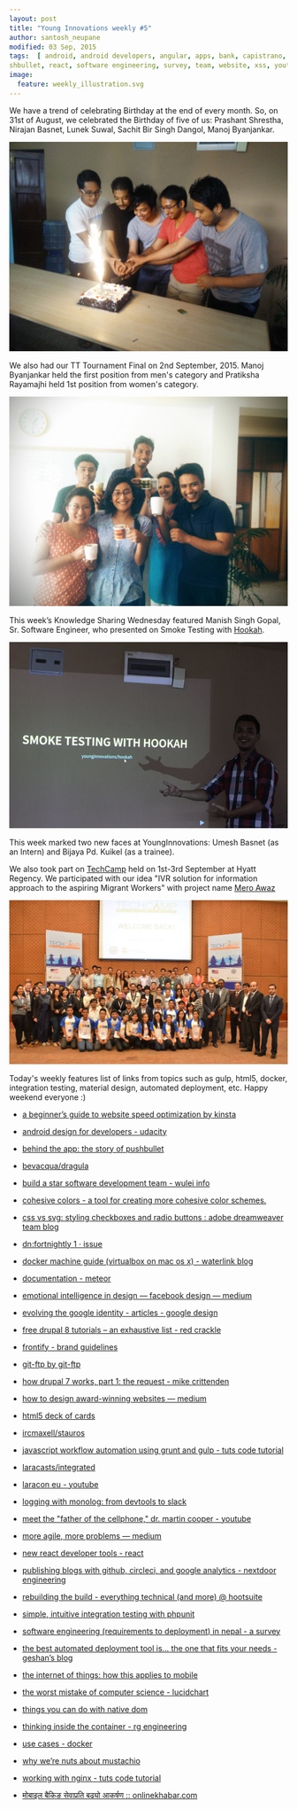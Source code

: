 ```yaml
---
layout: post
title: "Young Innovations weekly #5"
author: santosh_neupane
modified: 03 Sep, 2015
tags:  [ android, android developers, angular, apps, bank, capistrano, chrome extension, collaboration, design, dr. martin cooper, drag, drop, finance, google, google logo, gulp, integration testing, internet, internet of everything, js, laracon eu presentations, laravel, mobile, mobile phones, motorola, pocketnow, python fabric, react, sms, testing, agile, automated deployment, blog, build, cellphone, channel, ci, colorschemes, css, deployment, design, developersnepal, docker, dragand drop, drupal, ftp, git, google, grunt, html5, integration testing, internet of things, iot, javascript, logging, logo, materialdesign, meteor, mobile, mobile app, mobilebanking, monolog, nginx, node, optimization, performance, php, phpunit, prototype, pu
shbullet, react, software engineering, survey, team, website, xss, youtube]
image:
  feature: weekly_illustration.svg
---
```


We have a trend of celebrating Birthday at the end of every month. So, on 31st of August, we celebrated the Birthday of five of us: Prashant Shrestha, Nirajan Basnet, Lunek Suwal, Sachit Bir Singh Dangol, Manoj Byanjankar.

<!--more-->

![Celebration of Birthday](/images/weekly05/BirthDayBoys.jpg)

We also had our TT Tournament Final on 2nd September, 2015. Manoj Byanjankar held the first position from men's category and Pratiksha Rayamajhi held 1st position from women's category.

![Winners of TT Tournament](/images/weekly05/TT_Winners.jpg)

This week’s Knowledge Sharing Wednesday featured Manish Singh Gopal, Sr. Software Engineer, who presented on Smoke Testing with [Hookah](https://github.com/younginnovations/hookah). 

![KSW Presentation](/images/weekly05/Smoke_Test_with_Hookah.jpg)

This week marked two new faces at YoungInnovations: Umesh Basnet (as an Intern) and Bijaya Pd. Kuikel (as a trainee).

We also took part on [TechCamp](https://www.facebook.com/nepal.usembassy/videos/874452215925172/) held on 1st-3rd September at Hyatt Regency. We participated with our idea "IVR solution for information approach to the aspiring Migrant Workers" with project name [Mero Awaz](https://hackpad.com/TechCamp-Nepal-September-1-3-2015-MGUf0B3kw1l)

![TechCamp](/images/weekly05/TechCamp.jpg)

Today's weekly features list of links from topics such as gulp, html5, docker, integration testing, material design, automated deployment, etc. Happy weekend everyone :)

* [a beginner’s guide to website speed optimization by kinsta](https://kinsta.com/learn/page-speed/)

* [android design for developers - udacity](https://www.udacity.com/course/android-design-for-developers--ud862)

* [behind the app: the story of pushbullet](http://lifehacker.com/behind-the-app-the-story-of-pushbullet-1657859652?commerce_insets_disclosure=on)

* [bevacqua/dragula](https://github.com/bevacqua/dragula)

* [build a star software development team - wulei info](http://wulei.ca/blog/build-star-software-development-team)

* [cohesive colors - a tool for creating more cohesive color schemes.](http://javierbyte.github.io/cohesive-colors/)

* [css vs svg: styling checkboxes and radio buttons : adobe dreamweaver team blog](http://blogs.adobe.com/dreamweaver/2015/08/css-vs-svg-styling-checkboxes-and-radio-buttons.html?ref=webdesignernews.com)

* [dn:fortnightly 1 · issue ](https://github.com/developers-nepal/Bagaincha/issues/10)

* [docker machine guide (virtualbox on mac os x) - waterlink blog](http://waterlink.github.io/blog/2015/08/31/docker-machine-guide-virtualbox-mac-os-x/)

* [documentation - meteor](http://docs.meteor.com/)

* [emotional intelligence in design — facebook design — medium](https://medium.com/facebook-design/emotional-intelligence-in-design-abcd1555b3e7?ref=webdesignernews.com)

* [evolving the google identity - articles - google design](https://design.google.com/articles/evolving-the-google-identity/)

* [free drupal 8 tutorials – an exhaustive list - red crackle](http://redcrackle.com//blog/drupal-8/free-tutorials-list)

* [frontify - brand guidelines ](https://frontify.com/)

* [git-ftp by git-ftp](http://git-ftp.github.io/git-ftp/)

* [how drupal 7 works, part 1: the request - mike crittenden](http://mikecr.it/ramblings/how-drupal-7-works-part-1-the-request)

* [how to design award-winning websites — medium](https://medium.com/@lassekristensen_95506/how-to-design-award-winning-websites-6f4d2a71495?ref=webdesignernews.com)

* [html5 deck of cards](http://pakastin.github.io/deck-of-cards/)

* [ircmaxell/stauros](https://github.com/ircmaxell/Stauros)

* [javascript workflow automation using grunt and gulp - tuts code tutorial](http://code.tutsplus.com/tutorials/javascript-workflow-automation-using-grunt-and-gulp--cms-24586)

* [laracasts/integrated](https://github.com/laracasts/Integrated)

* [laracon eu - youtube](https://www.youtube.com/channel/UCb9XEo_1SDNR8Ucpbktrg5A)

* [logging with monolog: from devtools to slack](http://www.sitepoint.com/logging-with-monolog-from-devtools-to-slack/)

* [meet the "father of the cellphone," dr. martin cooper - youtube](https://www.youtube.com/watch?v=Xi5-CyFAoWY)

* [more agile, more problems — medium](https://medium.com/@shoobe01/more-agile-more-problems-a5169c0a8b28)

* [new react developer tools - react](http://facebook.github.io/react/blog/2015/09/02/new-react-developer-tools.html)

* [publishing blogs with github, circleci, and google analytics - nextdoor engineering](https://engblog.nextdoor.com/2015/08/27/publishing-blog-with-github-circleci-and-google-analytics/)

* [rebuilding the build - everything technical (and more) @ hootsuite](http://code.hootsuite.com/rebuilding-the-build/)

* [simple, intuitive integration testing with phpunit](http://bit.ly/1N6EOmi)

* [software engineering (requirements to deployment) in nepal - a survey](https://docs.google.com/forms/d/1C1EC6j9Lt4VujzksjQy9B_4a92mVUNSXVE-z96KxtNo/viewform)

* [the best automated deployment tool is… the one that fits your needs - geshan’s blog](http://bit.ly/1WZ8SDo)

* [the internet of things: how this applies to mobile](http://mobiledevices.about.com/od/additionalresources/fl/The-Internet-of-Things-How-this-Applies-to-Mobile.htm?utm_content=20150831)

* [the worst mistake of computer science - lucidchart](https://www.lucidchart.com/techblog/2015/08/31/the-worst-mistake-of-computer-science/)

* [things you can do with native dom](http://ponyfoo.com/articles/things-you-can-do-in-plain-javascript)

* [thinking inside the container - rg engineering](http://engineering.riotgames.com/news/thinking-inside-container)

* [use cases - docker](https://www.docker.com/products/use-cases)

* [why we’re nuts about mustachio](http://blog.postmarkapp.com/post/128110582943/why-were-nuts-about-mustachio)

* [working with nginx - tuts code tutorial](http://code.tutsplus.com/tutorials/working-with-nginx--cms-23764)

* [मोबाइल बैकिङ सेवाप्रति बढ्यो आकर्षण :: onlinekhabar.com](http://www.onlinekhabar.com/2015/08/317871/)